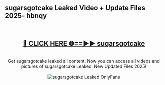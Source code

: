 <h2>sugarsgotcake Leaked Video + Update Files 2025- hbnqy</h2>
<br>
<div align="center">
<h2><a href="https://libra.edu.pl?sugarsgotcake" rel="nofollow">🔴 CLICK HERE 🌐==►► sugarsgotcake</a></h2>
<br>
Get sugarsgotcake leaked all content. Now you can access all videos and pictures of sugarsgotcake Leaked. New Updated Files 2025!
<br>
<br>
<a href="https://libra.edu.pl?sugarsgotcake" rel="nofollow" data-target="animated-image.originalLink"><img src="https://i.ibb.co.com/WyWwxjT/player-gif2.gif" alt="sugarsgotcake Leaked OnlyFans" style="max-width: 100%; display: inline-block;" data-target="animated-image.originalImage"></a>
</div>
<br>
